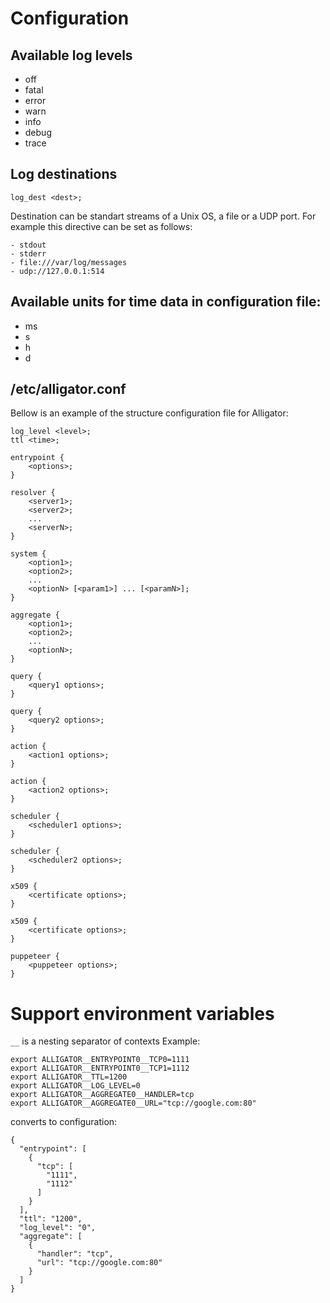 # Configuration
## Available log levels
- off
- fatal
- error
- warn
- info
- debug
- trace

## Log destinations
```
log_dest <dest>;
```

Destination can be standart streams of a Unix OS, a file or a UDP port. For example this directive can be set as follows:
```
- stdout
- stderr
- file:///var/log/messages
- udp://127.0.0.1:514
```

## Available units for time data in configuration file:
- ms
- s
- h
- d



## /etc/alligator.conf
Bellow is an example of the structure configuration file for Alligator:
```
log_level <level>;
ttl <time>;

entrypoint {
    <options>;
}

resolver {
    <server1>;
    <server2>;
    ...
    <serverN>;
}

system {
    <option1>;
    <option2>;
    ...
    <optionN> [<param1>] ... [<paramN>];
}

aggregate {
    <option1>;
    <option2>;
    ...
    <optionN>;
}

query {
    <query1 options>;
}

query {
    <query2 options>;
}

action {
    <action1 options>;
}

action {
    <action2 options>;
}

scheduler {
    <scheduler1 options>;
}

scheduler {
    <scheduler2 options>;
}

x509 {
    <certificate options>;
}

x509 {
    <certificate options>;
}

puppeteer {
    <puppeteer options>;
}
```

# Support environment variables
`__` is a nesting separator of contexts
Example:
```
export ALLIGATOR__ENTRYPOINT0__TCP0=1111
export ALLIGATOR__ENTRYPOINT0__TCP1=1112
export ALLIGATOR__TTL=1200
export ALLIGATOR__LOG_LEVEL=0
export ALLIGATOR__AGGREGATE0__HANDLER=tcp
export ALLIGATOR__AGGREGATE0__URL="tcp://google.com:80"
```
converts to configuration:
```
{
  "entrypoint": [
    {
      "tcp": [
        "1111",
        "1112"
      ]
    }
  ],
  "ttl": "1200",
  "log_level": "0",
  "aggregate": [
    {
      "handler": "tcp",
      "url": "tcp://google.com:80"
    }
  ]
}
```

